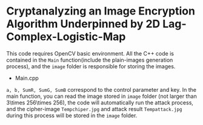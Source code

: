 # Cryptanalyzing an Image Encryption Algorithm Underpinned by 2D Lag-Complex-Logistic-Map

This code requires OpenCV basic environment. All the C++ code is contained in the `Main` function(include the plain-images generation process), and the `image` folder is responsible for storing the images.

- Main.cpp

`a, b, SumR, SumG, SumB` correspond to the control parameter and key. In the main function, you can read the image stored in `image` folder (not larger than 3\times 256\times 256), the code will automatically run the attack process, and the cipher-image `Tempchiper.jpg` and attack result `Tempattack.jpg` during this process will be stored in the `image` folder.
